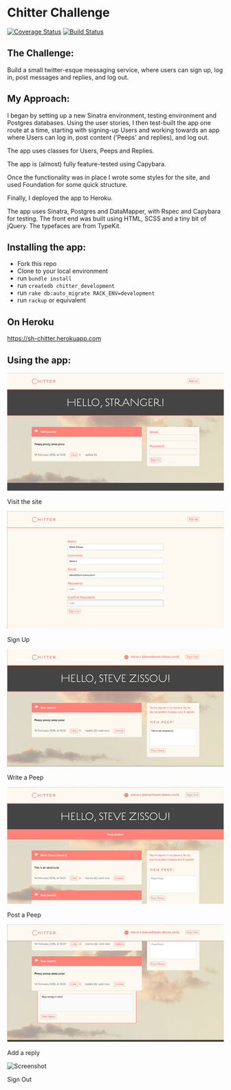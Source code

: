 Chitter Challenge
=================

[![Coverage Status](https://coveralls.io/repos/github/seanhawkridge/chitter-challenge/badge.svg?branch=master)](https://coveralls.io/github/seanhawkridge/chitter-challenge?branch=master)
[![Build Status](https://travis-ci.org/seanhawkridge/chitter-challenge.svg?branch=master)](https://travis-ci.org/seanhawkridge/chitter-challenge)

The Challenge:
-------

Build a small twitter-esque messaging service, where users can sign up, log in, post messages and replies, and log out.

My Approach:
-------

I began by setting up a new Sinatra environment, testing environment and Postgres databases. Using the user stories, I then test-built the app one route at a time, starting with signing-up Users and working towards an app where Users can log in, post content ('Peeps' and replies), and log out.

The app uses classes for Users, Peeps and Replies.

The app is (almost) fully feature-tested using Capybara.

Once the functionality was in place I wrote some styles for the site, and used Foundation for some quick structure.

Finally, I deployed the app to Heroku.

The app uses Sinatra, Postgres and DataMapper, with Rspec and Capybara for testing. The front end was built using HTML, SCSS and a tiny bit of jQuery. The typefaces are from TypeKit.


Installing the app:
-------------------

* Fork this repo
* Clone to your local environment
* run `bundle install`
* run `createdb chitter_development`
* run `rake db:auto_migrate RACK_ENV=development`
* run `rackup` or equivalent


On Heroku
----------

https://sh-chitter.herokuapp.com


Using the app:
---------------

![Screenshot](docs/screenshots/visit.jpg)

Visit the site

![Screenshot](docs/screenshots/sign_up.jpg)

Sign Up

![Screenshot](docs/screenshots/write_peep.jpg)

Write a Peep

![Screenshot](docs/screenshots/post_peep.jpg)

Post a Peep

![Screenshot](docs/screenshots/reply.jpg)

Add a reply

![Screenshot](docs/screenshots/sign_out.jpg)

Sign Out
